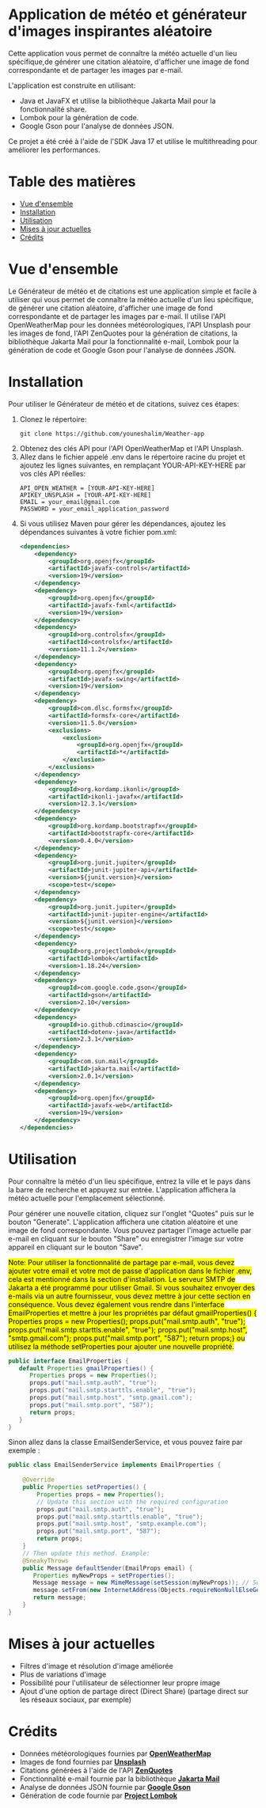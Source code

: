 # Application de météo et générateur d'images inspirantes aléatoire

Cette application vous permet de connaître la météo actuelle d'un lieu spécifique,de générer une citation aléatoire,
d'afficher une image de fond correspondante et de partager les images par e-mail.

L'application est construite en utilisant:
- Java et JavaFX et utilise la bibliothèque Jakarta Mail pour la fonctionnalité share.
- Lombok pour la génération de code.
- Google Gson pour l'analyse de données JSON.

Ce projet a été créé à l'aide de l'SDK Java 17 et utilise le multithreading pour améliorer les performances.

# Table des matières
- [Vue d'ensemble](#Vue-d'ensemble)
- [Installation](#Installation)
- [Utilisation](#Utilisation)
- [Mises à jour actuelles](#Mises-à-jour-actuelles)
- [Crédits](#Crédits)


# Vue d'ensemble
Le Générateur de météo et de citations est une application simple et facile à utiliser qui vous permet de connaître la météo actuelle d'un lieu spécifique, de générer une citation aléatoire, d'afficher une image de fond correspondante et de partager les images par e-mail. Il utilise l'API OpenWeatherMap pour les données météorologiques, l'API Unsplash pour les images de fond, l'API ZenQuotes pour la génération de citations, la bibliothèque Jakarta Mail pour la fonctionnalité e-mail, Lombok pour la génération de code et Google Gson pour l'analyse de données JSON.
# Installation
Pour utiliser le Générateur de météo et de citations, suivez ces étapes:

1. Clonez le répertoire:
    ```
    git clone https://github.com/youneshalim/Weather-app
    ```
2. Obtenez des clés API pour l'API OpenWeatherMap et l'API Unsplash.
3. Allez dans le fichier appelé .env dans le répertoire racine du projet et ajoutez les lignes suivantes, en remplaçant YOUR-API-KEY-HERE par vos clés API réelles:
    ```
   API_OPEN_WEATHER = [YOUR-API-KEY-HERE]
   APIKEY_UNSPLASH = [YOUR-API-KEY-HERE]
   EMAIL = your_email@gmail.com
   PASSWORD = your_email_application_password
   ```
4. Si vous utilisez Maven pour gérer les dépendances, ajoutez les dépendances suivantes à votre fichier pom.xml:
    ```xml
   <dependencies>
        <dependency>
            <groupId>org.openjfx</groupId>
            <artifactId>javafx-controls</artifactId>
            <version>19</version>
        </dependency>
        <dependency>
            <groupId>org.openjfx</groupId>
            <artifactId>javafx-fxml</artifactId>
            <version>19</version>
        </dependency>
        <dependency>
            <groupId>org.controlsfx</groupId>
            <artifactId>controlsfx</artifactId>
            <version>11.1.2</version>
        </dependency>
        <dependency>
            <groupId>org.openjfx</groupId>
            <artifactId>javafx-swing</artifactId>
            <version>19</version>
        </dependency>
        <dependency>
            <groupId>com.dlsc.formsfx</groupId>
            <artifactId>formsfx-core</artifactId>
            <version>11.5.0</version>
            <exclusions>
                <exclusion>
                    <groupId>org.openjfx</groupId>
                    <artifactId>*</artifactId>
                </exclusion>
            </exclusions>
        </dependency>
        <dependency>
            <groupId>org.kordamp.ikonli</groupId>
            <artifactId>ikonli-javafx</artifactId>
            <version>12.3.1</version>
        </dependency>
        <dependency>
            <groupId>org.kordamp.bootstrapfx</groupId>
            <artifactId>bootstrapfx-core</artifactId>
            <version>0.4.0</version>
        </dependency>
        <dependency>
            <groupId>org.junit.jupiter</groupId>
            <artifactId>junit-jupiter-api</artifactId>
            <version>${junit.version}</version>
            <scope>test</scope>
        </dependency>
        <dependency>
            <groupId>org.junit.jupiter</groupId>
            <artifactId>junit-jupiter-engine</artifactId>
            <version>${junit.version}</version>
            <scope>test</scope>
        </dependency>
        <dependency>
            <groupId>org.projectlombok</groupId>
            <artifactId>lombok</artifactId>
            <version>1.18.24</version>
        </dependency>
        <dependency>
            <groupId>com.google.code.gson</groupId>
            <artifactId>gson</artifactId>
            <version>2.10</version>
        </dependency>
        <dependency>
            <groupId>io.github.cdimascio</groupId>
            <artifactId>dotenv-java</artifactId>
            <version>2.3.1</version>
        </dependency>
        <dependency>
            <groupId>com.sun.mail</groupId>
            <artifactId>jakarta.mail</artifactId>
            <version>2.0.1</version>
        </dependency>
        <dependency>
            <groupId>org.openjfx</groupId>
            <artifactId>javafx-web</artifactId>
            <version>19</version>
        </dependency>
    </dependencies>
   ```
# Utilisation
Pour connaître la météo d'un lieu spécifique, entrez la ville et le pays dans la barre de recherche et appuyez sur entrée. L'application affichera la météo actuelle pour l'emplacement sélectionné.

Pour générer une nouvelle citation, cliquez sur l'onglet "Quotes" puis sur le bouton "Generate". 
L'application affichera une citation aléatoire et une image de fond correspondante. Vous pouvez partager l'image actuelle par e-mail en cliquant sur le bouton "Share" ou enregistrer l'image sur votre appareil en cliquant sur le bouton "Save".

<mark>Note: Pour utiliser la fonctionnalité de partage par e-mail, vous devez ajouter votre email et votre mot de passe d'application dans le fichier .env, cela est mentionné dans la section d'installation. Le serveur SMTP de Jakarta a été programmé pour utiliser Gmail. Si vous souhaitez envoyer des e-mails via un autre fournisseur, vous devez mettre à jour cette section en conséquence. Vous devez également vous rendre dans l'interface EmailProperties et mettre à jour les propriétés par défaut gmailProperties() { Properties props = new Properties(); props.put("mail.smtp.auth", "true"); props.put("mail.smtp.starttls.enable", "true"); props.put("mail.smtp.host", "smtp.gmail.com"); props.put("mail.smtp.port", "587"); return props;} ou utilisez la méthode setProperties pour ajouter une nouvelle propriété.</mark>

```java
public interface EmailProperties {
   default Properties gmailProperties() {
      Properties props = new Properties();
      props.put("mail.smtp.auth", "true");
      props.put("mail.smtp.starttls.enable", "true");
      props.put("mail.smtp.host", "smtp.gmail.com");
      props.put("mail.smtp.port", "587");
      return props;
   }
}
```
Sinon allez dans la classe EmailSenderService, et vous pouvez faire par exemple : 
```java
public class EmailSenderService implements EmailProperties {
    
    @Override
    public Properties setProperties() {
        Properties props = new Properties();
        // Update this section with the required configuration
        props.put("mail.smtp.auth", "true");
        props.put("mail.smtp.starttls.enable", "true");
        props.put("mail.smtp.host", "smtp.example.com");
        props.put("mail.smtp.port", "587");
        return props;
    }
    // Then update this method. Example:
    @SneakyThrows
    public Message defaultSender(EmailProps email) {
       Properties myNewProps = setProperties(); 
       Message message = new MimeMessage(setSession(myNewProps)); // Set a new session with the new properties.  
       message.setFrom(new InternetAddress(Objects.requireNonNullElseGet(email, EmailProps::new).getEmail()));
       return message;
    }
}

```
# Mises à jour actuelles
- Filtres d'image et résolution d'image améliorée
- Plus de variations d'image
- Possibilité pour l'utilisateur de sélectionner leur propre image
- Ajout d'une option de partage direct (Direct Share) (partage direct sur les réseaux sociaux, par exemple)

# Crédits

- Données météorologiques fournies par [**OpenWeatherMap**](https://openweathermap.org)
- Images de fond fournies par [**Unsplash**](https://unsplash.com)
- Citations générées à l'aide de l'API [**ZenQuotes**](https://zenquotes.io)
- Fonctionnalité e-mail fournie par la bibliothèque [**Jakarta Mail**](https://commons.apache.org/proper/commons-email/)
- Analyse de données JSON fournie par [**Google Gson**](https://github.com/google/gson)
- Génération de code fournie par [**Project Lombok**](https://projectlombok.org)